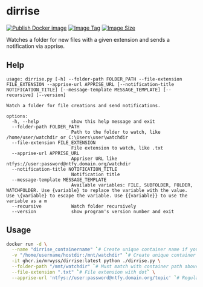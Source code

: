 # dirrise

[![Publish Docker image](https://github.com/MrWyss/dirrise/actions/workflows/publish_docker_image.yml/badge.svg)](https://github.com/MrWyss/dirrise/actions/workflows/publish_docker_image.yml)
[![Image Tag](https://ghcr-badge.egpl.dev/mrwyss/dirrise/tags?color=%2344cc11&ignore=&n=3&label=image+tags&trim=)](https://github.com/MrWyss/dirrise/pkgs/container/dirrise)
[![Image Size](https://ghcr-badge.egpl.dev/mrwyss/dirrise/size?color=%2344cc11&tag=latest&label=image+size&trim=)](https://github.com/MrWyss/dirrise/pkgs/container/dirrise)

Watches a folder for new files with a given extension and sends a notification via apprise.

## Help

```text
usage: dirrise.py [-h] --folder-path FOLDER_PATH --file-extension FILE_EXTENSION --apprise-url APPRISE_URL [--notification-title NOTIFICATION_TITLE] [--message-template MESSAGE_TEMPLATE] [--recursive] [--version]

Watch a folder for file creations and send notifications.

options:
  -h, --help            show this help message and exit
  --folder-path FOLDER_PATH
                        Path to the folder to watch, like /home/user/watchdir or C:\Users\user\watchdir
  --file-extension FILE_EXTENSION
                        File extension to watch, like .txt
  --apprise-url APPRISE_URL
                        Appriser URL like ntfys://user:password@ntfy.domain.org/watchdir
  --notification-title NOTIFICATION_TITLE
                        Notification title
  --message-template MESSAGE_TEMPLATE
                        Available variables: FILE, SUBFOLDER, FOLDER, WATCHFOLDER. Use {variable} to replace the variable with the value. Use \{variable} to escape the variable. Use {{variable}} to use the variable as a m
  --recursive           Watch folder recursively
  --version             show program's version number and exit
```

## Usage

```bash
docker run -d \
  --name "dirrise_containername" `# Create unique container name if you run multiple instancest` \
  -v "/home/username/hostdir:/mnt/watchdir" `# Create unique container name if you run multiple instancest` \
  -it ghcr.io/mrwyss/dirrise:latest python ./dirrise.py \
  --folder-path "/mnt/watchdir" `# Must match with container path above` \
  --file-extension ".txt" `# File extension with dot` \
  --apprise-url 'ntfys://user:password@ntfy.domain.org/topic' `# Regular apprise Url `
```

